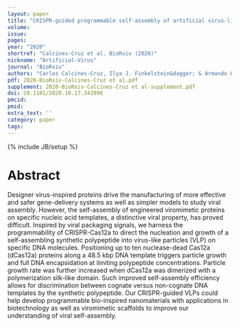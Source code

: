 ```yaml
---
layout: paper
title: "CRISPR-guided programmable self-assembly of artificial virus-like nucleocapsids"
volume: 
issue:
pages:
year: "2020"
shortref: "Calcines-Cruz et al. BioRxiv (2020)"
nickname: "Artificial-Virus"
journal: "BioRxiv"
authors: "Carlos Calcines-Cruz, Ilya J. Finkelstein&dagger; & Armando Hernandez-Garcia&dagger; (&dagger; co-corresponding)"
pdf: 2020-BioRxiv-Calcines-Cruz et al.pdf
supplement: 2020-BioRxiv-Calcines-Cruz et al-supplement.pdf
doi: 10.1101/2020.10.17.343996
pmcid:
pmid: 
extra_text: ''
category: paper
tags:
---
```

{% include JB/setup %}

# Abstract
Designer virus-inspired proteins drive the manufacturing of more effective and safer gene-delivery systems as well as simpler models to study viral assembly. However, the self-assembly of engineered viromimetic proteins on specific nucleic acid templates, a distinctive viral property, has proved difficult. Inspired by viral packaging signals, we harness the programmability of CRISPR-Cas12a to direct the nucleation and growth of a self-assembling synthetic polypeptide into virus-like particles (VLP) on specific DNA molecules. Positioning up to ten nuclease-dead Cas12a (dCas12a) proteins along a 48.5 kbp DNA template triggers particle growth and full DNA encapsidation at limiting polypeptide concentrations. Particle growth rate was further increased when dCas12a was dimerized with a polymerization silk-like domain. Such improved self-assembly efficiency allows for discrimination between cognate versus non-cognate DNA templates by the synthetic polypeptide. Our CRISPR-guided VLPs could help develop programmable bio-inspired nanomaterials with applications in biotechnology as well as viromimetic scaffolds to improve our understanding of viral self-assembly.